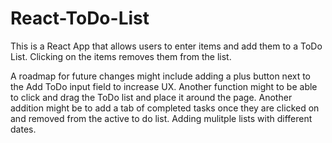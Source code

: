 # React-ToDo-List

This is a React App that allows users to enter items and add them to a ToDo List. Clicking on the items removes them from the list. 

A roadmap for future changes might include adding a plus button next to the Add ToDo input field to increase UX. Another function might to be able to click and drag the ToDo list and place it around the page. Another addition might be to add a tab of completed tasks once they are clicked on and removed from the active to do list. Adding mulitple lists with different dates.
